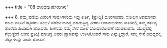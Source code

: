 +++
title = "08 ಹಾರಿದವು ಹೆಸರುಗಳು"

+++
8. ನಮ್ಮ ಪಡೆಯ ವೀರರಿಗೆ ಸಾಹಸಿಗಳೆಂದು ಇದ್ದ ಕೀರ್ತಿ, (ಪ್ರಸಿದ್ಧಿ) ದೂರಸರಿದವು. ಸೋಲಿನ ಅವಮಾನದ ಗಂಟು ಮೂಟೆ ಕಟ್ಟಿದರು. ಸಂಬಳ ಪಡೆದು ಯುದ್ಧ ಮಾಡುತ್ತಿದ್ದ ವೀರರು ಅಂಜುಬುರುಕರ ರೀತಿಯಲ್ಲಿ ತಮ್ಮ ಕರ್ತವ್ಯ ತೊರೆದು ಹಿಂದಿರುಗಿ ಹೋದರು. ಹೀಗೆಂದು ನಮ್ಮ ಸೇನೆ ಮೇಲೆ ದೋಷಾರೋಪಣೆ ಮಾಡಲಾರೆನು. ಯುದ್ಧದಲ್ಲಿ ಗೆಲ್ಲುತ್ತೇವೆ ಎಂದು ಪ್ರತಿಜ್ಞೆ ಮಾಡಿದ್ದ ಅವರು ಪ್ರಾಣವನ್ನು ಉಳಿಸಿಕೊಂಡರೆ ಸಾಕು ಎನ್ನುತ್ತಿದ್ದಾರೆ. ನಮ್ಮ ಸೇನೆ ಯುದ್ಧದಲ್ಲಿ ಪೆಟ್ಟುಗಳನ್ನು ತಿಂದು ಸೋತಿದೆ.